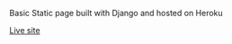 Basic Static page built with Django and hosted on Heroku

[Live site](https://www.futuresolutions-co.com/)
